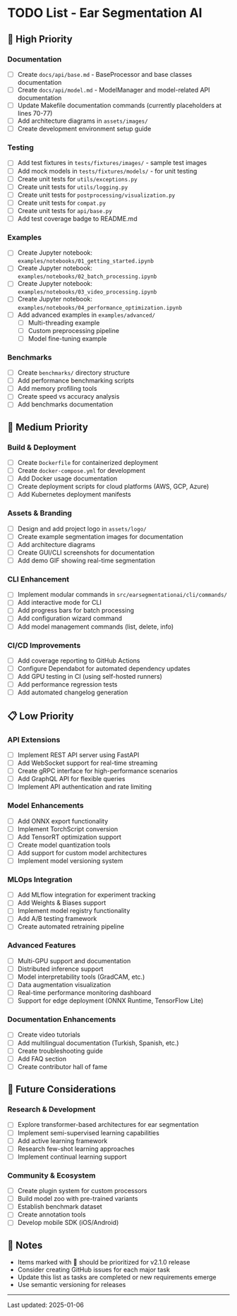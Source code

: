 # TODO List - Ear Segmentation AI

## 🚨 High Priority

### Documentation
- [ ] Create `docs/api/base.md` - BaseProcessor and base classes documentation
- [ ] Create `docs/api/model.md` - ModelManager and model-related API documentation
- [ ] Update Makefile documentation commands (currently placeholders at lines 70-77)
- [ ] Add architecture diagrams in `assets/images/`
- [ ] Create development environment setup guide

### Testing
- [ ] Add test fixtures in `tests/fixtures/images/` - sample test images
- [ ] Add mock models in `tests/fixtures/models/` - for unit testing
- [ ] Create unit tests for `utils/exceptions.py`
- [ ] Create unit tests for `utils/logging.py`
- [ ] Create unit tests for `postprocessing/visualization.py`
- [ ] Create unit tests for `compat.py`
- [ ] Create unit tests for `api/base.py`
- [ ] Add test coverage badge to README.md

### Examples
- [ ] Create Jupyter notebook: `examples/notebooks/01_getting_started.ipynb`
- [ ] Create Jupyter notebook: `examples/notebooks/02_batch_processing.ipynb`
- [ ] Create Jupyter notebook: `examples/notebooks/03_video_processing.ipynb`
- [ ] Create Jupyter notebook: `examples/notebooks/04_performance_optimization.ipynb`
- [ ] Add advanced examples in `examples/advanced/`
  - [ ] Multi-threading example
  - [ ] Custom preprocessing pipeline
  - [ ] Model fine-tuning example

### Benchmarks
- [ ] Create `benchmarks/` directory structure
- [ ] Add performance benchmarking scripts
- [ ] Add memory profiling tools
- [ ] Create speed vs accuracy analysis
- [ ] Add benchmarks documentation

## 🔄 Medium Priority

### Build & Deployment
- [ ] Create `Dockerfile` for containerized deployment
- [ ] Create `docker-compose.yml` for development
- [ ] Add Docker usage documentation
- [ ] Create deployment scripts for cloud platforms (AWS, GCP, Azure)
- [ ] Add Kubernetes deployment manifests

### Assets & Branding
- [ ] Design and add project logo in `assets/logo/`
- [ ] Create example segmentation images for documentation
- [ ] Add architecture diagrams
- [ ] Create GUI/CLI screenshots for documentation
- [ ] Add demo GIF showing real-time segmentation

### CLI Enhancement
- [ ] Implement modular commands in `src/earsegmentationai/cli/commands/`
- [ ] Add interactive mode for CLI
- [ ] Add progress bars for batch processing
- [ ] Add configuration wizard command
- [ ] Add model management commands (list, delete, info)

### CI/CD Improvements
- [ ] Add coverage reporting to GitHub Actions
- [ ] Configure Dependabot for automated dependency updates
- [ ] Add GPU testing in CI (using self-hosted runners)
- [ ] Add performance regression tests
- [ ] Add automated changelog generation

## 📋 Low Priority

### API Extensions
- [ ] Implement REST API server using FastAPI
- [ ] Add WebSocket support for real-time streaming
- [ ] Create gRPC interface for high-performance scenarios
- [ ] Add GraphQL API for flexible queries
- [ ] Implement API authentication and rate limiting

### Model Enhancements
- [ ] Add ONNX export functionality
- [ ] Implement TorchScript conversion
- [ ] Add TensorRT optimization support
- [ ] Create model quantization tools
- [ ] Add support for custom model architectures
- [ ] Implement model versioning system

### MLOps Integration
- [ ] Add MLflow integration for experiment tracking
- [ ] Add Weights & Biases support
- [ ] Implement model registry functionality
- [ ] Add A/B testing framework
- [ ] Create automated retraining pipeline

### Advanced Features
- [ ] Multi-GPU support and documentation
- [ ] Distributed inference support
- [ ] Model interpretability tools (GradCAM, etc.)
- [ ] Data augmentation visualization
- [ ] Real-time performance monitoring dashboard
- [ ] Support for edge deployment (ONNX Runtime, TensorFlow Lite)

### Documentation Enhancements
- [ ] Create video tutorials
- [ ] Add multilingual documentation (Turkish, Spanish, etc.)
- [ ] Create troubleshooting guide
- [ ] Add FAQ section
- [ ] Create contributor hall of fame

## 🎯 Future Considerations

### Research & Development
- [ ] Explore transformer-based architectures for ear segmentation
- [ ] Implement semi-supervised learning capabilities
- [ ] Add active learning framework
- [ ] Research few-shot learning approaches
- [ ] Implement continual learning support

### Community & Ecosystem
- [ ] Create plugin system for custom processors
- [ ] Build model zoo with pre-trained variants
- [ ] Establish benchmark dataset
- [ ] Create annotation tools
- [ ] Develop mobile SDK (iOS/Android)

## 📝 Notes

- Items marked with 🚨 should be prioritized for v2.1.0 release
- Consider creating GitHub issues for each major task
- Update this list as tasks are completed or new requirements emerge
- Use semantic versioning for releases

---

Last updated: 2025-01-06
